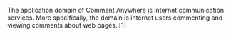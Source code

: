 The application domain of Comment Anywhere is internet communication services. More specifically, the domain is internet users commenting and viewing comments about web pages. [1]